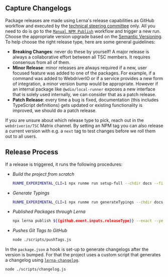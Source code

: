 ## Capture Changelogs

Package releases are made using Lerna's release capabilities as GitHub workflow and executed by the [technical steering committee](https://github.com/webdriverio/webdriverio/blob/main/GOVERNANCE.md#the-technical-committee) only. All you need to do is go to the [`Manual NPM Publish`](https://github.com/webdriverio/webdriverio/actions/workflows/publish.yml) workflow and trigger a new run. Choose the appropriate version upgrade based on the [Semantic Versioning](https://semver.org/). To help choose the right release type, here are some general guidelines:

- __Breaking Changes__: never do these by yourself! A major release is always a collaborative effort between all TSC members. It requires consensus from all of them.
- __Minor Release__: minor releases are always required if a new, user focused feature was added to one of the packages. For example, if a command was added to WebdriverIO or if a service provides a new form of integration, a minor version bump would be appropriate. However if an internal package like `@wdio/local-runner` exposes a new interface that is solely used internally, we can consider that as a patch release.
- __Patch Release__: every time a bug is fixed, documentation (this includes TypeScript definitions) gets updated or existing functionality is improved, we should do a patch release.

If you are unsure about which release type to pick, reach out in the `webdriverio/TSC` Matrix channel. By setting an NPM tag you can also release a current version with e.g. a `next` tag to test changes before we roll them out to all users.

## Release Process

If a release is triggered, it runs the following procedures:

- *Build the project from scratch*
  ```sh
  RUNME_EXPERIMENTAL_CLI=1 npx runme run setup-full --chdir docs --filename Setup.md
  ```
- *Generate Typings*
  ```sh
  RUNME_EXPERIMENTAL_CLI=1 npx runme run generateTypings --chdir docs --filename Setup.md
  ```
- *Published Packages through Lerna*
  ```sh { name=publish }
  npx lerna publish ${{github.event.inputs.releaseType}} --exact --yes --dist-tag ${{github.event.inputs.distTag}}
  ```
- *Pushes Git Tags to GitHub*
  ```sh { name=pushReleaseTag }
  node ./scripts/pushTags.js
  ```

In the `package.json` a hook is set-up to generate changelogs after the version is bumped. For that the project uses a custom script that generates a changelog using [`lerna-changelog`](https://www.npmjs.com/package/lerna-changelog).

```sh { name=createChangelog }
node ./scripts/changelog.js
```
